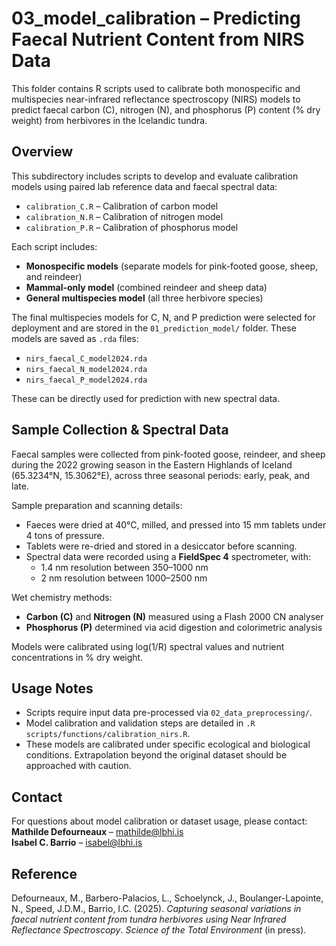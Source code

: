 # 03_model_calibration – Predicting Faecal Nutrient Content from NIRS Data
This folder contains R scripts used to calibrate both monospecific and multispecies near-infrared reflectance spectroscopy (NIRS) models to predict faecal carbon (C), nitrogen (N), and phosphorus (P) content (% dry weight) from herbivores in the Icelandic tundra.

## Overview
This subdirectory includes scripts to develop and evaluate calibration models using paired lab reference data and faecal spectral data:

- `calibration_C.R` – Calibration of carbon model  
- `calibration_N.R` – Calibration of nitrogen model  
- `calibration_P.R` – Calibration of phosphorus model  

Each script includes:
- **Monospecific models** (separate models for pink-footed goose, sheep, and reindeer)  
- **Mammal-only model** (combined reindeer and sheep data)  
- **General multispecies model** (all three herbivore species)

The final multispecies models for C, N, and P prediction were selected for deployment and are stored in the `01_prediction_model/` folder. These models are saved as `.rda` files:
- `nirs_faecal_C_model2024.rda`  
- `nirs_faecal_N_model2024.rda`  
- `nirs_faecal_P_model2024.rda`

These can be directly used for prediction with new spectral data.

## Sample Collection & Spectral Data
Faecal samples were collected from pink-footed goose, reindeer, and sheep during the 2022 growing season in the Eastern Highlands of Iceland (65.3234°N, 15.3062°E), across three seasonal periods: early, peak, and late.

Sample preparation and scanning details:
- Faeces were dried at 40°C, milled, and pressed into 15 mm tablets under 4 tons of pressure.
- Tablets were re-dried and stored in a desiccator before scanning.
- Spectral data were recorded using a **FieldSpec 4** spectrometer, with:
  - 1.4 nm resolution between 350–1000 nm  
  - 2 nm resolution between 1000–2500 nm

Wet chemistry methods:
- **Carbon (C)** and **Nitrogen (N)** measured using a Flash 2000 CN analyser  
- **Phosphorus (P)** determined via acid digestion and colorimetric analysis  

Models were calibrated using log(1/R) spectral values and nutrient concentrations in % dry weight.

## Usage Notes
- Scripts require input data pre-processed via `02_data_preprocessing/`.
- Model calibration and validation steps are detailed in `.R scripts/functions/calibration_nirs.R`.
- These models are calibrated under specific ecological and biological conditions. Extrapolation beyond the original dataset should be approached with caution.

## Contact

For questions about model calibration or dataset usage, please contact:
**Mathilde Defourneaux** – mathilde@lbhi.is  
**Isabel C. Barrio** – isabel@lbhi.is

## Reference
Defourneaux, M., Barbero-Palacios, L., Schoelynck, J., Boulanger-Lapointe, N., Speed, J.D.M., Barrio, I.C. (2025). *Capturing seasonal variations in faecal nutrient content from tundra herbivores using Near Infrared Reflectance Spectroscopy*. *Science of the Total Environment* (in press).  
